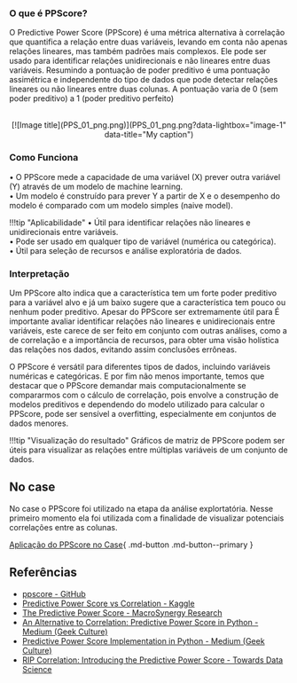 ### O que é PPScore?
O Predictive Power Score (PPScore) é uma métrica alternativa à correlação que quantifica a relação entre duas variáveis, levando em conta não apenas relações lineares, mas também padrões mais complexos. Ele pode ser usado para identificar relações unidirecionais e não lineares entre duas variáveis. Resumindo a pontuação de poder preditivo é uma pontuação assimétrica e independente do tipo de dados que pode detectar relações lineares ou não lineares entre duas colunas. A pontuação varia de 0 (sem poder preditivo) a 1 (poder preditivo perfeito)<br /><br />

<center>
[![Image title](PPS_01_png.png)](PPS_01_png.png?data-lightbox="image-1" data-title="My caption")
</center>

### Como Funciona
•	O PPScore mede a capacidade de uma variável (X) prever outra variável (Y) através de um modelo de machine learning.<br />
•	Um modelo é construído para prever Y a partir de X e o desempenho do modelo é comparado com um modelo simples (naive model).<br />


!!!tip "Aplicabilidade"
    •	Útil para identificar relações não lineares e unidirecionais entre variáveis.<br />
    •	Pode ser usado em qualquer tipo de variável (numérica ou categórica).<br />
    •	Útil para seleção de recursos e análise exploratória de dados.<br />

### Interpretação
Um PPScore alto indica que a característica tem um forte poder preditivo para a variável alvo e já um baixo sugere que a característica tem pouco ou nenhum poder preditivo. Apesar do PPScore ser extremamente útil para É importante avaliar identificar relações não lineares e unidirecionais entre variáveis, este carece de ser feito em conjunto com outras análises, como a de correlação e a importância de recursos, para obter uma visão holística das relações nos dados, evitando assim conclusões errôneas. <br />

O PPScore é versátil para diferentes tipos de dados, incluindo variáveis numéricas e categóricas. E por fim não menos importante, temos que destacar que o PPScore demandar mais computacionalmente se compararmos com o cálculo de correlação, pois envolve a construção de modelos preditivos e dependendo do modelo utilizado para calcular o PPScore, pode ser sensível a overfitting, especialmente em conjuntos de dados menores.<br />

!!!tip "Visualização do resultado"
    Gráficos de matriz de PPScore podem ser úteis para visualizar as relações entre múltiplas variáveis de um conjunto de dados.<br />

## No case
No case o PPScore foi utilizado na etapa da análise explortatória. Nesse primeiro momento ela foi utilizada com a finalidade de visualizar potenciais correlações entre as colunas. 

[Aplicação do PPScore no Case](https://github.com/pedromateusalmeida/aviacao_brasileira/blob/main/scripts_v2/3_2_analise_exploratoria.ipynb){ .md-button .md-button--primary }

## Referências

- [ppscore - GitHub](https://github.com/8080labs/ppscore)<br />
- [Predictive Power Score vs Correlation - Kaggle](https://www.kaggle.com/code/frtgnn/predictive-power-score-vs-correlation)<br />
- [The Predictive Power Score - MacroSynergy Research](https://research.macrosynergy.com/the-predictive-power-score/)<br />
- [An Alternative to Correlation: Predictive Power Score in Python - Medium (Geek Culture)](https://medium.com/geekculture/an-alternative-to-correlation-predictive-power-score-in-python-a3160c95d701)<br />
- [Predictive Power Score Implementation in Python - Medium (Geek Culture)](https://medium.com/geekculture/predictive-power-score-implementation-in-python-70558bf91f45)<br />
- [RIP Correlation: Introducing the Predictive Power Score - Towards Data Science](https://towardsdatascience.com/rip-correlation-introducing-the-predictive-power-score-3d90808b9598)<br />

